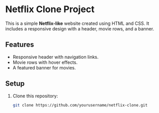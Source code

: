 # Netflix Clone Project

This is a simple **Netflix-like** website created using HTML and CSS. It includes a responsive design with a header, movie rows, and a banner.

## Features
- Responsive header with navigation links.
- Movie rows with hover effects.
- A featured banner for movies.

## Setup
1. Clone this repository:
   ```bash
   git clone https://github.com/yourusername/netflix-clone.git
   
